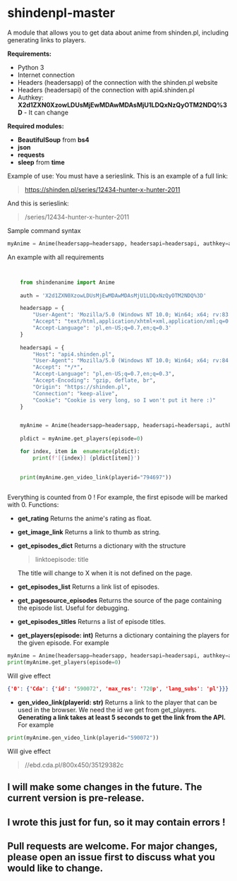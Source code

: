 # shindenpl-master
A module that allows you to get data about anime from shinden.pl, including generating links to players.

**Requirements:**
 - Python 3
 - Internet connection
 - Headers (headersapp) of the connection with the shinden.pl website
 - Headers (headersapi) of the connection with api4.shinden.pl
 - Authkey: **X2d1ZXN0XzowLDUsMjEwMDAwMDAsMjU1LDQxNzQyOTM2NDQ%3D** - It can change

**Required modules:**
 - **BeautifulSoup** from **bs4**
 - **json**
 - **requests**
 - **sleep** from **time**

Example of use:
You must have a serieslink.
This is an example of a full link: 

> https://shinden.pl/series/12434-hunter-x-hunter-2011

And this is serieslink: 

> /series/12434-hunter-x-hunter-2011

Sample command syntax

```python
myAnime = Anime(headersapp=headersapp, headersapi=headersapi, authkey=auth, seriesurl='/series/12434-hunter-x-hunter-2011')
```
An example with all requirements
```python


    from shindenanime import Anime
    
	auth = 'X2d1ZXN0XzowLDUsMjEwMDAwMDAsMjU1LDQxNzQyOTM2NDQ%3D'

	headersapp = {
		"User-Agent": 'Mozilla/5.0 (Windows NT 10.0; Win64; x64; rv:83.0) Gecko/20100101 Firefox/83.0',
		"Accept": "text/html,application/xhtml+xml,application/xml;q=0.9,image/avif,image/webp,image/apng,*/*;q=0.8,application/signed-exchange;v=b3;q=0.9",
		"Accept-Language": 'pl,en-US;q=0.7,en;q=0.3'
	}
	
	headersapi = {
		"Host": "api4.shinden.pl",
		"User-Agent": "Mozilla/5.0 (Windows NT 10.0; Win64; x64; rv:84.0) Gecko/20100101 Firefox/84.0",
		"Accept": "*/*",
		"Accept-Language": "pl,en-US;q=0.7,en;q=0.3",
		"Accept-Encoding": "gzip, deflate, br",
		"Origin": "https://shinden.pl",
		"Connection": "keep-alive",
		"Cookie": "Cookie is very long, so I won't put it here :)"
	}


	myAnime = Anime(headersapp=headersapp, headersapi=headersapi, authkey=auth, seriesurl='/series/12434-hunter-x-hunter-2011')
	
	pldict = myAnime.get_players(episode=0)

	for index, item in  enumerate(pldict):
		print(f'[{index}] {pldict[item]}')

	 
	print(myAnime.gen_video_link(playerid="794697"))
	
```
Everything is counted from 0 ! For example, the first episode will be marked with 0.
Functions:

 - **get_rating**
 Returns the anime's rating as float.
 - **get_image_link**
 Returns a link to thumb as string.
 - **get_episodes_dict**
 Returns a dictionary with the structure 
	> linktoepisode: title


	The title will change to X when it is not defined on the page.
- **get_episodes_list**
Returns a link list of episodes.
- **get_pagesource_episodes**
Returns the source of the page containing the episode list. Useful for debugging.
- **get_episodes_titles**
Returns a list of episode titles.
- **get_players(episode: int)**
Returns a dictionary containing the players for the given episode.
For example
```python
myAnime = Anime(headersapp=headersapp, headersapi=headersapi, authkey=auth, seriesurl='/series/16217-0')
print(myAnime.get_players(episode=0)
```
Will give effect
```json
{'0': {'Cda': {'id': '590072', 'max_res': '720p', 'lang_subs': 'pl'}}}
```	    
  

- **gen_video_link(playerid: str)**
Returns a link to the player that can be used in the browser.
We need the id we get from get_players.
**Generating a link takes at least 5 seconds to get the link from the API.**
For example
```python
print(myAnime.gen_video_link(playerid="590072"))
```
Will give effect

> //ebd.cda.pl/800x450/35129382c

## **I will make some changes in the future. The current version is pre-release.**


## I wrote this just for fun, so it may contain errors !

## Pull requests are welcome. For major changes, please open an issue first to discuss what you would like to change.
